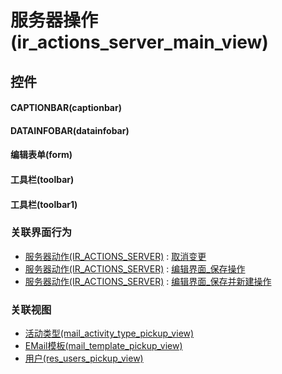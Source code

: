 # 服务器操作(ir_actions_server_main_view)  <!-- {docsify-ignore-all} -->



## 控件
#### CAPTIONBAR(captionbar)
#### DATAINFOBAR(datainfobar)
#### 编辑表单(form)
#### 工具栏(toolbar)
#### 工具栏(toolbar1)


### 关联界面行为
  * [服务器动作(IR_ACTIONS_SERVER)](module/base/ir_actions_server) : [取消变更](module/base/ir_actions_server#界面行为)
  * [服务器动作(IR_ACTIONS_SERVER)](module/base/ir_actions_server) : [编辑界面_保存操作](module/base/ir_actions_server#界面行为)
  * [服务器动作(IR_ACTIONS_SERVER)](module/base/ir_actions_server) : [编辑界面_保存并新建操作](module/base/ir_actions_server#界面行为)

### 关联视图
  * [活动类型(mail_activity_type_pickup_view)](app/view/mail_activity_type_pickup_view)
  * [EMail模板(mail_template_pickup_view)](app/view/mail_template_pickup_view)
  * [用户(res_users_pickup_view)](app/view/res_users_pickup_view)

<script>
 const { createApp } = Vue
  createApp({
    data() {
      return {

      }
    }
  }).use(ElementPlus).mount('#app')
</script>